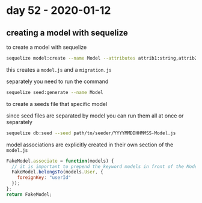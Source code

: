 # day 52 - 2020-01-12

## creating a model with sequelize

to create a model with sequelize

```bash
sequelize model:create --name Model --attributes attrib1:string,attrib2:string,attrib3:string
```

this creates a `model.js` and a `migration.js`

separately you need to run the command

```bash
sequelize seed:generate --name Model
```

to create a seeds file that specific model

since seed files are separated by model you can run them all at once or separately

```bash
sequelize db:seed --seed path/to/seeder/YYYYMMDDHHMMSS-Model.js
```

model associations are explicitly created in their own section of the `model.js`

```javascript
FakeModel.associate = function(models) {
  // it is important to prepend the keyword models in front of the Model name
  FakeModel.belongsTo(models.User, {
    foreignKey: "userId"
  });
};
return FakeModel;
```
